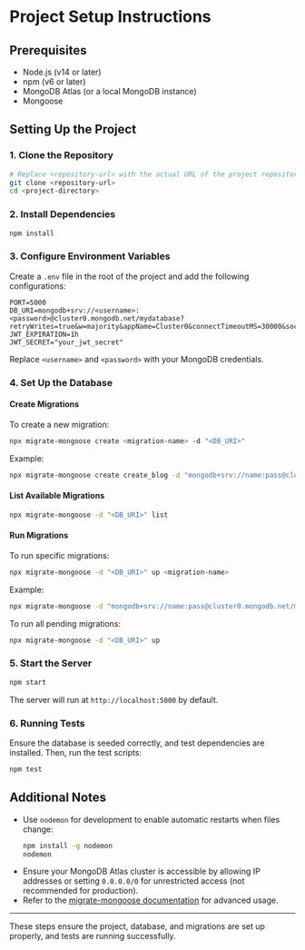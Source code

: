 # Project Setup Instructions

## Prerequisites

- Node.js (v14 or later)
- npm (v6 or later)
- MongoDB Atlas (or a local MongoDB instance)
- Mongoose

## Setting Up the Project

### 1. Clone the Repository

```bash
# Replace <repository-url> with the actual URL of the project repository
git clone <repository-url>
cd <project-directory>
```

### 2. Install Dependencies

```bash
npm install
```

### 3. Configure Environment Variables

Create a `.env` file in the root of the project and add the following configurations:

```env
PORT=5000
DB_URI=mongodb+srv://<username>:<password>@cluster0.mongodb.net/mydatabase?retryWrites=true&w=majority&appName=Cluster0&connectTimeoutMS=30000&socketTimeoutMS=30000
JWT_EXPIRATION=1h
JWT_SECRET="your_jwt_secret"
```

Replace `<username>` and `<password>` with your MongoDB credentials.

### 4. Set Up the Database

#### Create Migrations

To create a new migration:

```bash
npx migrate-mongoose create <migration-name> -d "<DB_URI>"
```

Example:

```bash
npx migrate-mongoose create create_blog -d "mongodb+srv://name:pass@cluster0.mongodb.net/mydatabase?retryWrites=true&w=majority"
```

#### List Available Migrations

```bash
npx migrate-mongoose -d "<DB_URI>" list
```

#### Run Migrations

To run specific migrations:

```bash
npx migrate-mongoose -d "<DB_URI>" up <migration-name>
```

Example:

```bash
npx migrate-mongoose -d "mongodb+srv://name:pass@cluster0.mongodb.net/mydatabase?retryWrites=true&w=majority" up create_blog
```

To run all pending migrations:

```bash
npx migrate-mongoose -d "<DB_URI>" up
```

### 5. Start the Server

```bash
npm start
```

The server will run at `http://localhost:5000` by default.

### 6. Running Tests

Ensure the database is seeded correctly, and test dependencies are installed. Then, run the test scripts:

```bash
npm test
```

## Additional Notes

- Use `nodemon` for development to enable automatic restarts when files change:
  ```bash
  npm install -g nodemon
  nodemon
  ```
- Ensure your MongoDB Atlas cluster is accessible by allowing IP addresses or setting `0.0.0.0/0` for unrestricted access (not recommended for production).
- Refer to the [migrate-mongoose documentation](https://github.com/balmasi/migrate-mongoose) for advanced usage.

---

These steps ensure the project, database, and migrations are set up properly, and tests are running successfully.
